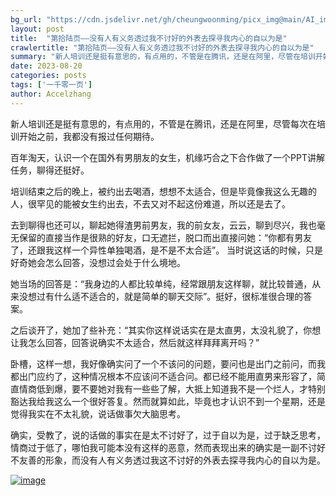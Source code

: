 ```yaml
---
bg_url: "https://cdn.jsdelivr.net/gh/cheungwoonming/picx_img@main/AI_img/AI-image-022.jpg"
layout: post
title:  "第拾陆页——没有人有义务透过我不讨好的外表去探寻我内心的自以为是"
crawlertitle: "第拾陆页——没有人有义务透过我不讨好的外表去探寻我内心的自以为是"
summary: "新人培训还是挺有意思的，有点用的，不管是在腾讯，还是在阿里，尽管在培训开始之前，其实我没有报过任何期待..."
date: 2023-08-20
categories: posts
tags: ['一千零一页']
author: Accelzhang
---
```


新人培训还是挺有意思的，有点用的，不管是在腾讯，还是在阿里，尽管每次在培训开始之前，我都没有报过任何期待。

百年淘天，认识一个在国外有男朋友的女生，机缘巧合之下合作做了一个PPT讲解任务，聊得还挺好。

培训结束之后的晚上，被约出去喝酒，想想不太适合，但是毕竟像我这么无趣的人，很罕见的能被女生约出去，不去又对不起这份难道，所以还是去了。

去到聊得也还可以，聊起她得渣男前男友，我的前女友，云云，聊到尽兴，我也毫无保留的直接当作是很熟的好友，口无遮拦，脱口而出直接问她：“你都有男友了，还跟我这样一个异性单独喝酒，是不是不太合适”。 当时说这话的时候，只是好奇她会怎么回答，没想过会处于什么境地。

她当场的回答是：“我身边的人都比较单纯，经常跟朋友这样聊，就比较普通，从来没想过有什么适不适合的，就是简单的聊天交际”。挺好，很标准很合理的答案。

之后谈开了，她加了些补充：“其实你这样说话实在是太直男，太没礼貌了，你想让我怎么回答，回答说确实不太适合，然后就这样拜拜离开吗？”

卧槽，这样一想，我好像确实问了一个不该问的问题，要问也是出门之前问，而我都出门应约了，这种情况根本不应该问不适合问。都已经不能用直男来形容了，简直情商低到爆，要不要她对我有一些些了解，大抵上知道我不是一个烂人，才特别豁达我给我这么一个很好答复。然而就算如此，毕竟也才认识不到一个星期，还是觉得我实在不太礼貌，说话做事欠大脑思考。

确实，受教了，说的话做的事实在是太不讨好了，过于自以为是，过于缺乏思考，情商过于低了，哪怕我可能本没有这样的恶意，然而表现出来的确实是一副不讨好不友善的形象，而没有人有义务透过我这不讨好的外表去探寻我内心的自以为是。

[![image](https://cdn.jsdelivr.net/gh/cheungwoonming/picx_img@main/AI_img/AI-image-022.jpg)](https://cdn.jsdelivr.net/gh/cheungwoonming/picx_img@main/AI_img/AI-image-022.jpg)
